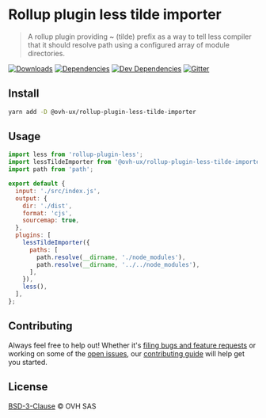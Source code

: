 # Rollup plugin less tilde importer

> A rollup plugin providing ~ (tilde) prefix as a way to tell less compiler that it should resolve path using a configured array of module directories.

[![Downloads](https://badgen.net/npm/dt/@ovh-ux/rollup-plugin-less-tilde-importer)](https://npmjs.com/package/@ovh-ux/rollup-plugin-less-tilde-importer) [![Dependencies](https://badgen.net/david/dep/ovh/rollup-plugin-less-tilde-importer)](https://npmjs.com/package/@ovh-ux/rollup-plugin-less-tilde-importer?activeTab=dependencies) [![Dev Dependencies](https://badgen.net/david/dev/ovh/rollup-plugin-less-tilde-importer)](https://npmjs.com/package/@ovh-ux/rollup-plugin-less-tilde-importer?activeTab=dependencies) [![Gitter](https://badgen.net/badge/gitter/ovh-ux/blue?icon=gitter)](https://gitter.im/ovh/ux)

## Install

```sh
yarn add -D @ovh-ux/rollup-plugin-less-tilde-importer
```

## Usage

```js
import less from 'rollup-plugin-less';
import lessTildeImporter from '@ovh-ux/rollup-plugin-less-tilde-importer';
import path from 'path';

export default {
  input: './src/index.js',
  output: {
    dir: './dist',
    format: 'cjs',
    sourcemap: true,
  },
  plugins: [
    lessTildeImporter({
      paths: [
        path.resolve(__dirname, './node_modules'),
        path.resolve(__dirname, '../../node_modules'),
      ],
    }),
    less(),
  ],
};
```

## Contributing

Always feel free to help out! Whether it's [filing bugs and feature requests](https://github.com/ovh/rollup-plugin-less-tilde-importer/issues/new) or working on some of the [open issues](https://github.com/ovh/rollup-plugin-less-tilde-importer/issues), our [contributing guide](CONTRIBUTING.md) will help get you started.

## License

[BSD-3-Clause](LICENSE) © OVH SAS
